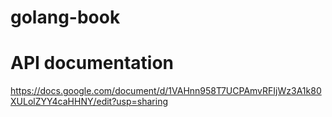 # golang-book

# API documentation
https://docs.google.com/document/d/1VAHnn958T7UCPAmvRFIjWz3A1k80XULolZYY4caHHNY/edit?usp=sharing
